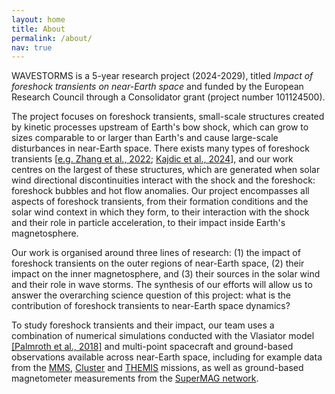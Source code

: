 ```yaml
---
layout: home
title: About
permalink: /about/
nav: true
---
```


WAVESTORMS is a 5-year research project (2024-2029), titled <i>Impact of foreshock transients on near-Earth space</i> and funded by the European Research Council through a Consolidator grant (project number 101124500). 

The project focuses on foreshock transients, small-scale structures created by kinetic processes upstream of Earth's bow shock, which can grow to sizes comparable to or larger than Earth's and cause large-scale disturbances in near-Earth space. There exists many types of foreshock transients [[e.g. Zhang et al., 2022](https://doi.org/10.1007/s11214-021-00865-0); [Kajdic et al., 2024](https://doi.org/10.3389/fspas.2024.1436916)], and our work centres on the largest of these structures, which are generated when solar wind directional discontinuities interact with the shock and the foreshock: foreshock bubbles and hot flow anomalies. Our project encompasses all aspects of foreshock transients, from their formation conditions and the solar wind context in which they form, to their interaction with the shock and their role in particle acceleration, to their impact inside Earth's magnetosphere.

Our work is organised around three lines of research:
(1) the impact of foreshock transients on the outer regions of near-Earth space,
(2) their impact on the inner magnetosphere, and
(3) their sources in the solar wind and their role in wave storms.
The synthesis of our efforts will allow us to answer the overarching science question of this project: what is the contribution of foreshock transients to near-Earth space dynamics?

To study foreshock transients and their impact, our team uses a combination of numerical simulations conducted with the Vlasiator model [[Palmroth et al., 2018]](https://link.springer.com/article/10.1007/s41115-018-0003-2) and multi-point spacecraft and ground-based observations available across near-Earth space, including for example data from the [MMS](https://mms.gsfc.nasa.gov/), [Cluster](https://csa.esac.esa.int/csa-web/) and [THEMIS](https://themis.ssl.berkeley.edu/index.shtml) missions, as well as ground-based magnetometer measurements from the [SuperMAG network](https://supermag.jhuapl.edu/). 


